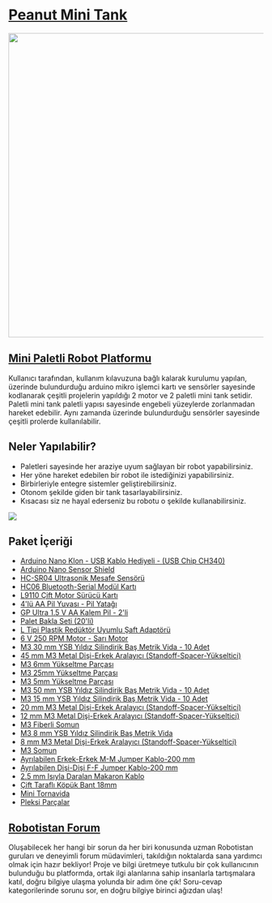 # [Peanut Mini Tank](https://www.robotistan.com/mini-paletli-robot-platformu-elektronikli "Heading link")

<img src="https://www.robotistan.com/Data/EditorFiles/mini-tank.jpg" width="600" height="600">

## [Mini Paletli Robot Platformu](https://www.robotistan.com/mini-paletli-robot-platformu-elektroniksiz "Heading link")

Kullanıcı tarafından, kullanım kılavuzuna bağlı kalarak kurulumu yapılan, üzerinde bulundurduğu arduino mikro işlemci kartı ve sensörler sayesinde kodlanarak çeşitli projelerin yapıldığı 2 motor ve 2 paletli mini tank setidir.
Paletli mini tank paletli yapısı sayesinde engebeli yüzeylerde zorlanmadan hareket edebilir. Aynı zamanda üzerinde bulundurduğu sensörler sayesinde çeşitli prolerde kullanılabilir. 


## Neler Yapılabilir?

- Paletleri sayesinde her araziye uyum sağlayan bir robot yapabilirsiniz.
- Her yöne hareket edebilen bir robot ile istediğinizi yapabilirsiniz.
- Birbirleriyle entegre sistemler geliştirebilirsiniz.
- Otonom şekilde giden bir tank tasarlayabilirsiniz.
- Kısacası siz ne hayal ederseniz bu robotu o şekilde kullanabilirsiniz.

[![](https://img.youtube.com/vi/CNxq6mdhXd4/0.jpg)](https://www.youtube.com/watch?v=CNxq6mdhXd4)



## Paket İçeriği

- [Arduino Nano Klon - USB Kablo Hediyeli - (USB Chip CH340)](https://www.robotistan.com/arduino-nano "Heading Link")
- [Arduino Nano Sensor Shield](https://www.robotistan.com/arduino-nano-proto-shield-1 "Heading Link")
- [HC-SR04 Ultrasonik Mesafe Sensörü](https://www.robotistan.com/hc-sr04-ultrasonik-mesafe-sensoru "Heading Link")
- [HC06 Bluetooth-Serial Modül Kartı](https://www.robotistan.com/kablolu-hc06-bluetooth-serial-modul-karti-hc06-bluetooth-to-serial-port-m "Heading Link")
- [L9110 Çift Motor Sürücü Kartı](https://www.robotistan.com/l9110-cift-motor-surucu-karti "Heading Link")
- [4'lü AA Pil Yuvası - Pil Yatağı](https://www.robotistan.com/4lu-aa-pil-yuvasi "Heading Link")
- [GP Ultra 1.5 V AA Kalem Pil - 2'li](https://www.robotistan.com/gp-ultra-15v-aa-pil-2li "Heading Link")
- [Palet Bakla Seti (20'li)](https://www.robotistan.com/palet-bakla-seti-20li "Heading Link")
- [L Tipi Plastik Redüktör Uyumlu Şaft Adaptörü](https://www.robotistan.com/l-tipi-plastik-reduktor-uyumlu-saft-adaptoru-10024 "Heading Link")
- [6 V 250 RPM Motor - Sarı Motor](https://www.robotistan.com/6-v-250-rpm-motor-sari-motor "Heading Link")
- [M3 30 mm YSB Yıldız Silindirik Baş Metrik Vida - 10 Adet](https://www.robotistan.com/m3-30mm-ysb-yildiz-silindirik-bas-metrik-vida-10-adet "Heading Link")
- [45 mm M3 Metal Dişi-Erkek Aralayıcı (Standoff-Spacer-Yükseltici)](https://www.robotistan.com/45mm-m3-metal-disi-erkek-aralayici-standoff-paketi-4-adet "Heading Link")
- [M3 6mm Yükseltme Parçası](https://www.robotistan.com/635mm-yukseltme-parcasi-yp-706 "Heading Link")
- [M3 25mm Yükseltme Parçası](https://www.robotistan.com/25-mm-yukseltme-parcasi "Heading Link")
- [M3 5mm Yükseltme Parçası](https://www.robotistan.com/5-mm-yukseltme-parcasi-yp-705 "Heading Link")
- [M3 50 mm YSB Yıldız Silindirik Baş Metrik Vida - 10 Adet](https://www.robotistan.com/m3-50mm-ysb-yildiz-silindirik-bas-metrik-vida-10-adet "Heading Link")
- [M3 15 mm YSB Yıldız Silindirik Baş Metrik Vida - 10 Adet](https://www.robotistan.com/m3-15mm-ysb-yildiz-silindirik-bas-metrik-vida-10-adet "Heading Link")
- [20 mm M3 Metal Dişi-Erkek Aralayıcı (Standoff-Spacer-Yükseltici)](https://www.robotistan.com/20mm-m3-metal-disi-erkek-aralayici-standoff-paketi-4-adet "Heading Link")
- [12 mm M3 Metal Dişi-Erkek Aralayıcı (Standoff-Spacer-Yükseltici)](https://www.robotistan.com/12mm-m3-metal-disi-erkek-aralayici-standoff-paketi-4-adet "Heading Link")
- [M3 Fiberli Somun](https://www.robotistan.com/m3-fiberli-somun-10-adet "Heading Link")
- [M3 8 mm YSB Yıldız Silindirik Baş Metrik Vida](https://www.robotistan.com/m3-8mm-ysb-yildiz-silindirik-bas-metrik-vida-10-adet "Heading Link")
- [8 mm M3 Metal Dişi-Erkek Aralayıcı (Standoff-Spacer-Yükseltici)](https://www.robotistan.com/8mm-m3-metal-disi-erkek-aralayici-standoff-paketi-4-adet "Heading Link")
- [M3 Somun](https://www.robotistan.com/m3-somun-50-adet "Heading Link")
- [Ayrılabilen Erkek-Erkek M-M Jumper Kablo-200 mm](https://www.robotistan.com/40-pin-ayrilabilen-erkek-erkek-m-m-jumper-kablo-200-mm "Heading Link")
- [Ayrılabilen Dişi-Dişi F-F Jumper Kablo-200 mm](https://www.robotistan.com/40-pin-ayrilabilen-disi-disi-f-f-jumper-kablo-200-mm "Heading Link")
- [2.5 mm Isıyla Daralan Makaron Kablo ](https://www.robotistan.com/25-mm-makaron-1-metre "Heading Link")
- [Çift Taraflı Köpük Bant 18mm ](https://www.robotistan.com/cift-tarafli-kopuk-bant "Heading Link")
- [Mini Tornavida](https://www.robotistan.com/proskit-8pk-509-6-parca-tornavida-seti "Heading Link")
- [Pleksi Parçalar](https://www.robotistan.com/mini-paletli-robot-platformu-elektroniksiz "Heading Link")

## [Robotistan Forum](https://forum.robotistan.com/ "Robotistan Forum")
Oluşabilecek her hangi bir sorun da her biri konusunda uzman Robotistan guruları ve deneyimli forum müdavimleri, takıldığın noktalarda sana yardımcı olmak için hazır bekliyor! Proje ve bilgi üretmeye tutkulu bir çok kullanıcının bulunduğu bu platformda, ortak ilgi alanlarına sahip insanlarla tartışmalara katıl, doğru bilgiye ulaşma yolunda bir adım öne çık! Soru-cevap kategorilerinde sorunu sor, en doğru bilgiye birinci ağızdan ulaş!
